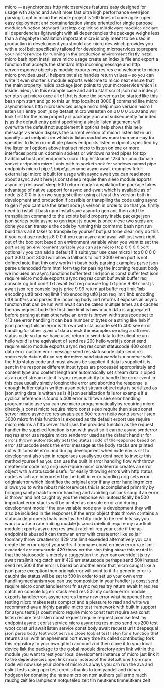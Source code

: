 micro — asynchronous http microservices features easy designed for usage with async and await more fast ultra high performance even json parsing is opt in micro the whole project is 260 lines of code agile super easy deployment and containerization simple oriented for single purpose modules function standard just http explicit no middleware modules declare all dependencies lightweight with all dependencies the package weighs less than a megabyte installation important micro is only meant to be used in production in development you should use micro dev which provides you with a tool belt specifically tailored for developing microservices to prepare your microservice for running in the production environment firstly install micro bash npm install save micro usage create an index js file and export a function that accepts the standard http incomingmessage and http serverresponse objects js module exports req res res end welcome to micro micro provides useful helpers but also handles return values – so you can write it even shorter js module exports welcome to micro next ensure that the main property inside package json points to your microservice which is inside index js in this example case and add a start script json main index js scripts start micro once all of that is done the server can be started like this bash npm start and go to this url http localhost 3000 🎉 command line micro asynchronous http microservices usage micro help micro version micro l listen uri l entry point js by default micro will listen on 0 0 0 0 3000 and will look first for the main property in package json and subsequently for index js as the default entry point specifying a single listen argument will overwrite the default not supplement it options help shows this help message v version displays the current version of micro l listen listen uri specify a uri endpoint on which to listen see below more than one may be specified to listen in multiple places endpoints listen endpoints specified by the listen or l options above instruct micro to listen on one or more interfaces ports unix domain sockets or windows named pipes for tcp traditional host port endpoints micro l tcp hostname 1234 for unix domain socket endpoints micro l unix path to socket sock for windows named pipe endpoints micro l pipe \ \pipe\pipename async await examples fetch external api micro is built for usage with async await you can read more about async await here js const sleep require then sleep module exports async req res await sleep 500 return ready transpilation the package takes advantage of native support for async and await which is available as of node js 8 0 0 in turn we suggest either using at least this version both in development and production if possible or transpiling the code using async to gen if you cant use the latest node js version in order to do that you firstly need to install it bash npm install save async to gen and then add the transpilation command to the scripts build property inside package json json scripts build async to gen input js output js once these two steps are done you can transpile the code by running this command bash npm run build thats all it takes to transpile by yourself but just to be clear only do this if you cant use node js 8 0 0 if you can async and await will just work right out of the box port based on environment variable when you want to set the port using an environment variable you can use micro l tcp 0 0 0 0 port optionally you can add a default if it suits your use case micro l tcp 0 0 0 0 port 3000 port 3000 will allow a fallback to port 3000 when port is not defined note that this only works in bash body parsing examples parse json parse urlencoded form html form tag for parsing the incoming request body we included an async functions buffer text and json js const buffer text json require micro module exports async req res const buf await buffer req console log buf const txt await text req console log txt price 9 99 const js await json req console log js price 9 99 return api buffer req limit 1mb encoding utf8 text req limit 1mb encoding utf8 json req limit 1mb encoding utf8 buffers and parses the incoming body and returns it exposes an async function that can be run with await can be called multiple times as it caches the raw request body the first time limit is how much data is aggregated before parsing at max otherwise an error is thrown with statuscode set to 413 see error handling it can be a number of bytes or a string like 1mb if json parsing fails an error is thrown with statuscode set to 400 see error handling for other types of data check the examples sending a different status code so far we have used return to send data to the client return hello world is the equivalent of send res 200 hello world js const send require micro module exports async req res const statuscode 400 const data error custom error message send res statuscode data send res statuscode data null use require micro send statuscode is a number with the http status code and must always be supplied if data is supplied it is sent in the response different input types are processed appropriately and content type and content length are automatically set stream data is piped as an octet stream note it is your responsibility to handle the error event in this case usually simply logging the error and aborting the response is enough buffer data is written as an octet stream object data is serialized as json string data is written as is if json serialization fails for example if a cyclical reference is found a 400 error is thrown see error handling programmatic use you can use micro programmatically by requiring micro directly js const micro require micro const sleep require then sleep const server micro async req res await sleep 500 return hello world server listen 3000 micro fn this function is exposed as the default export use require micro returns a http server that uses the provided function as the request handler the supplied function is run with await so it can be async senderror req res error use require micro senderror used as the default handler for errors thrown automatically sets the status code of the response based on error statuscode sends the error message as the body stacks are printed out with console error and during development when node env is set to development also sent in responses usually you dont need to invoke this method yourself as you can use the built in error handling flow with throw createerror code msg orig use require micro createerror creates an error object with a statuscode useful for easily throwing errors with http status codes which are interpreted by the built in error handling orig sets error originalerror which identifies the original error if any error handling micro allows you to write robust microservices this is accomplished primarily by bringing sanity back to error handling and avoiding callback soup if an error is thrown and not caught by you the response will automatically be 500 important error stacks will be printed as console error and during development mode if the env variable node env is development they will also be included in the responses if the error object thats thrown contains a statuscode property thats used as the http code to be sent lets say you want to write a rate limiting module js const ratelimit require my rate limit module exports async req res await ratelimit req your code if the api endpoint is abused it can throw an error with createerror like so js if toomany throw createerror 429 rate limit exceeded alternatively you can create the error object yourself js if toomany const err new error rate limit exceeded err statuscode 429 throw err the nice thing about this model is that the statuscode is merely a suggestion the user can override it js try await ratelimit req catch err if 429 err statuscode perhaps send 500 instead send res 500 if the error is based on another error that micro caught like a json parse exception then originalerror will point to it if a generic error is caught the status will be set to 500 in order to set up your own error handling mechanism you can use composition in your handler js const send require micro const handleerrors fn async req res try return await fn req res catch err console log err stack send res 500 my custom error module exports handleerrors async req res throw new error what happened here testing micro makes tests compact and a pleasure to read and write we recommend ava a highly parallel micro test framework with built in support for async tests js const micro require micro const test require ava const listen require test listen const request require request promise test my endpoint async t const service micro async req res micro send res 200 test woot const url await listen service const body await request url t deepequal json parse body test woot service close look at test listen for a function that returns a url with an ephemeral port every time its called contributing fork this repository to your own github account and then clone it to your local device link the package to the global module directory npm link within the module you want to test your local development instance of micro just link it to the dependencies npm link micro instead of the default one from npm node will now use your clone of micro as always you can run the ava and eslint tests using npm test credits thanks to tom yandell and richard hodgson for donating the name micro on npm authors guillermo rauch rauchg zeit leo lamprecht notquiteleo zeit tim neutkens timneutkens zeit